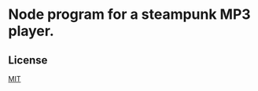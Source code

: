 # Node program for a steampunk MP3 player.

## License

  [MIT](./LICENSE)

[npm-image]: https://img.shields.io/npm/v/node-mp3-player.svg?style=flat-square
[npm-url]: https://www.npmjs.com/package/node-mp3-player
[travis-image]: https://img.shields.io/travis/opatiny/node-mp3-player/master.svg?style=flat-square
[travis-url]: https://travis-ci.org/opatiny/node-mp3-player
[codecov-image]: https://img.shields.io/codecov/c/github/opatiny/node-mp3-player.svg?style=flat-square
[codecov-url]: https://codecov.io/gh/opatiny/node-mp3-player
[download-image]: https://img.shields.io/npm/dm/node-mp3-player.svg?style=flat-square
[download-url]: https://www.npmjs.com/package/node-mp3-player

